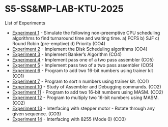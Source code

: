 # S5-SS&MP-LAB-KTU-2025

List of Experiments

- [Experiment 1](https://github.com/iamkarthik2004/S5-SSMP-LAB-KTU-2025/tree/main/Expt%201) - Simulate the following non-preemptive CPU scheduling algorithms to find turnaround time and waiting time. a) FCFS b) SJF c) Round Robin (pre-emptive) d) Priority (CO4)
- [Experiment 2](https://github.com/iamkarthik2004/S5-SSMP-LAB-KTU-2025/tree/main/Expt%202) - Implement the Disk Scheduling algorithms (CO4)
- [Experiment 3](https://github.com/iamkarthik2004/S5-SSMP-LAB-KTU-2025/tree/main/Expt%203) - Implement Banker’s Algorithm (CO4)
- [Experiment 4]() - Implement pass one of a two pass assembler (CO5)
- [Experiment 5]() - Implement pass two of a two pass assembler (CO5)
- [Experiment 6]() - Program to add two 16-bit numbers using trainer kit (CO1)
- [Experiment 7]() - Program to sort n numbers using trainer kit. (CO1)
- [Experiment 10]() - Study of Assembler and Debugging commands. (CO2)
- [Experiment 11]() - Program to add two 16-bit numbers using MASM. (CO2)
- [Experiment 12]() - Program to multiply two 16-bit numbers using MASM. (CO2)
- [Experiment 13]() - Interfacing with stepper motor - Rotate through any given sequence. (CO3)
- [Experiment 14]() - Interfacing with 8255 (Mode 0) (CO3)
